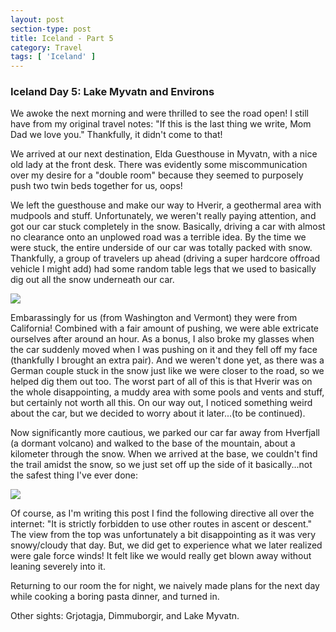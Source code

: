 ```yaml
---
layout: post
section-type: post
title: Iceland - Part 5
category: Travel
tags: [ 'Iceland' ]
---
```

### Iceland Day 5: Lake Myvatn and Environs

We awoke the next morning and were thrilled to see the road open! I still have from my original
travel notes: "If this is the last thing we write, Mom Dad we love you." Thankfully, it didn't come
to that!

We arrived at our next destination, Elda Guesthouse in Myvatn, with a nice old lady at the front desk.
There was evidently some miscommunication over my desire for a "double room" because they seemed to
purposely push two twin beds together for us, oops!

We left the guesthouse and make our way to Hverir, a geothermal area with mudpools and stuff.
Unfortunately, we weren't really paying attention, and got our car stuck completely in the snow.
Basically, driving a car with almost no clearance onto an unplowed road was a terrible idea.
By the time we were stuck, the entire underside of our car was totally packed with snow.
Thankfully, a group of travelers up ahead (driving a super hardcore offroad vehicle I might add)
had some random table legs that we used to basically dig out all the snow underneath our car.

![](https://dl.dropboxusercontent.com/s/gn7egaz70vjl8yc/Day%205%20Stuck.JPG?dl=0)

Embarassingly for us (from Washington and Vermont) they were from California! 
Combined with a fair amount of pushing, we were able extricate ourselves after around an
hour. As a bonus, I also broke my glasses when the car suddenly moved when I was pushing on it
and they fell off my face (thankfully I brought an extra pair). And we weren't done yet, as there was
a German couple stuck in the snow just like we were closer to the road, so we helped dig them out too.
The worst part of all of this is that Hverir was on the whole disappointing, a muddy area
with some pools and vents and stuff, but certainly not worth all this. On our way out, I noticed
something weird about the car, but we decided to worry about it later...(to be continued).

Now significantly more cautious, we parked our car far away from Hverfjall (a dormant volcano)
and walked to the
base of the mountain, about a kilometer through the snow. When we arrived at the base, we couldn't
find the trail amidst the snow, so we just set off up the side of it basically...not the safest
thing I've ever done:

![](https://dl.dropboxusercontent.com/s/rp8tpm3c2a5izii/IMG_4827.JPG?dl=0)

Of course, as I'm writing this post I find the following directive all over the internet:
"It is strictly forbidden to use other routes in ascent or descent." The view from the top was
unfortunately a bit disappointing as it was very snowy/cloudy that day. But, we did get to experience
what we later realized were gale force winds! It felt like we would really get blown away without
leaning severely into it.

Returning to our room the for night, we naively made plans for the next day while cooking a boring
pasta dinner, and turned in.

Other sights: Grjotagja, Dimmuborgir, and Lake Myvatn.